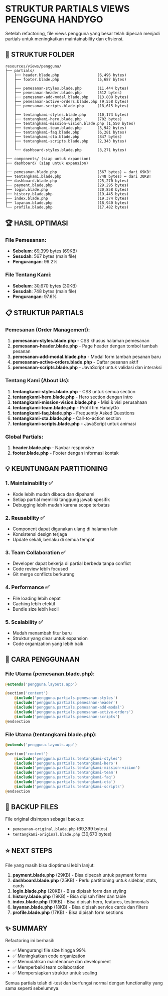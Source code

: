 # STRUKTUR PARTIALS VIEWS PENGGUNA HANDYGO

Setelah refactoring, file views pengguna yang besar telah dipecah menjadi partials untuk meningkatkan maintainability dan efisiensi.

## 📂 STRUKTUR FOLDER

```
resources/views/pengguna/
├── partials/
│   ├── header.blade.php                 (6,496 bytes)
│   ├── footer.blade.php                 (5,687 bytes)
│   │
│   ├── pemesanan-styles.blade.php       (11,444 bytes)
│   ├── pemesanan-header.blade.php       (512 bytes)
│   ├── pemesanan-add-modal.blade.php    (13,808 bytes)
│   ├── pemesanan-active-orders.blade.php (9,558 bytes)
│   ├── pemesanan-scripts.blade.php      (18,615 bytes)
│   │
│   ├── tentangkami-styles.blade.php     (10,173 bytes)
│   ├── tentangkami-hero.blade.php       (702 bytes)
│   ├── tentangkami-mission-vision.blade.php (1,550 bytes)
│   ├── tentangkami-team.blade.php       (5,942 bytes)
│   ├── tentangkami-faq.blade.php        (6,281 bytes)
│   ├── tentangkami-cta.blade.php        (847 bytes)
│   ├── tentangkami-scripts.blade.php    (2,343 bytes)
│   │
│   └── dashboard-styles.blade.php       (3,271 bytes)
│
├── components/ (siap untuk expansion)
├── dashboard/ (siap untuk expansion)
│
├── pemesanan.blade.php                  (567 bytes) ← dari 69KB!
├── tentangkami.blade.php                (748 bytes) ← dari 30KB!
├── dashboard.blade.php                  (25,270 bytes)
├── payment.blade.php                    (29,295 bytes)
├── login.blade.php                      (20,858 bytes)
├── history.blade.php                    (19,445 bytes)
├── index.blade.php                      (19,374 bytes)
├── layanan.blade.php                    (18,940 bytes)
└── profile.blade.php                    (17,482 bytes)
```

## 🏆 HASIL OPTIMASI

### File Pemesanan:
- **Sebelum**: 69,399 bytes (69KB) 
- **Sesudah**: 567 bytes (main file)
- **Pengurangan**: 99.2%

### File Tentang Kami:
- **Sebelum**: 30,670 bytes (30KB)
- **Sesudah**: 748 bytes (main file)  
- **Pengurangan**: 97.6%

## 📋 STRUKTUR PARTIALS

### Pemesanan (Order Management):
1. **pemesanan-styles.blade.php** - CSS khusus halaman pemesanan
2. **pemesanan-header.blade.php** - Page header dengan tombol tambah pesanan
3. **pemesanan-add-modal.blade.php** - Modal form tambah pesanan baru
4. **pemesanan-active-orders.blade.php** - Daftar pesanan aktif
5. **pemesanan-scripts.blade.php** - JavaScript untuk validasi dan interaksi

### Tentang Kami (About Us):
1. **tentangkami-styles.blade.php** - CSS untuk semua section
2. **tentangkami-hero.blade.php** - Hero section dengan intro
3. **tentangkami-mission-vision.blade.php** - Misi & visi perusahaan
4. **tentangkami-team.blade.php** - Profil tim HandyGo
5. **tentangkami-faq.blade.php** - Frequently Asked Questions
6. **tentangkami-cta.blade.php** - Call-to-action section
7. **tentangkami-scripts.blade.php** - JavaScript untuk animasi

### Global Partials:
1. **header.blade.php** - Navbar responsive
2. **footer.blade.php** - Footer dengan informasi kontak

## 💡 KEUNTUNGAN PARTITIONING

### 1. **Maintainability** ✅
- Kode lebih mudah dibaca dan dipahami
- Setiap partial memiliki tanggung jawab spesifik
- Debugging lebih mudah karena scope terbatas

### 2. **Reusability** ✅  
- Component dapat digunakan ulang di halaman lain
- Konsistensi design terjaga
- Update sekali, berlaku di semua tempat

### 3. **Team Collaboration** ✅
- Developer dapat bekerja di partial berbeda tanpa conflict
- Code review lebih focused
- Git merge conflicts berkurang

### 4. **Performance** ✅
- File loading lebih cepat
- Caching lebih efektif
- Bundle size lebih kecil

### 5. **Scalability** ✅
- Mudah menambah fitur baru
- Struktur yang clear untuk expansion
- Code organization yang lebih baik

## 🚀 CARA PENGGUNAAN

### File Utama (pemesanan.blade.php):
```php
@extends('pengguna.layouts.app')

@section('content')
    @include('pengguna.partials.pemesanan-styles')
    @include('pengguna.partials.pemesanan-header')
    @include('pengguna.partials.pemesanan-add-modal')
    @include('pengguna.partials.pemesanan-active-orders')
    @include('pengguna.partials.pemesanan-scripts')
@endsection
```

### File Utama (tentangkami.blade.php):
```php
@extends('pengguna.layouts.app')

@section('content')
    @include('pengguna.partials.tentangkami-styles')
    @include('pengguna.partials.tentangkami-hero')
    @include('pengguna.partials.tentangkami-mission-vision')
    @include('pengguna.partials.tentangkami-team')
    @include('pengguna.partials.tentangkami-faq')
    @include('pengguna.partials.tentangkami-cta')
    @include('pengguna.partials.tentangkami-scripts')
@endsection
```

## 📝 BACKUP FILES

File original disimpan sebagai backup:
- `pemesanan-original.blade.php` (69,399 bytes)
- `tentangkami-original.blade.php` (30,670 bytes)

## ⭐ NEXT STEPS

File yang masih bisa dioptimasi lebih lanjut:
1. **payment.blade.php** (29KB) - Bisa dipecah untuk payment forms
2. **dashboard.blade.php** (25KB) - Perlu partitioning untuk sidebar, stats, cards
3. **login.blade.php** (20KB) - Bisa dipisah form dan styling
4. **history.blade.php** (19KB) - Bisa dipisah filter dan table
5. **index.blade.php** (19KB) - Bisa dipisah hero, features, testimonials
6. **layanan.blade.php** (18KB) - Bisa dipisah service cards dan filters
7. **profile.blade.php** (17KB) - Bisa dipisah form sections

## ✨ SUMMARY

Refactoring ini berhasil:
- ✅ Mengurangi file size hingga 99%
- ✅ Meningkatkan code organization  
- ✅ Memudahkan maintenance dan development
- ✅ Memperbaiki team collaboration
- ✅ Mempersiapkan struktur untuk scaling

Semua partials telah di-test dan berfungsi normal dengan functionality yang sama seperti sebelumnya.
